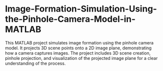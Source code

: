 # Image-Formation-Simulation-Using-the-Pinhole-Camera-Model-in-MATLAB
 This MATLAB project simulates image formation using the pinhole camera model. It projects 3D scene points onto a 2D image plane, demonstrating how a camera captures images. The project includes 3D scene creation, pinhole projection, and visualization of the projected image plane for a clear understanding of the process.
